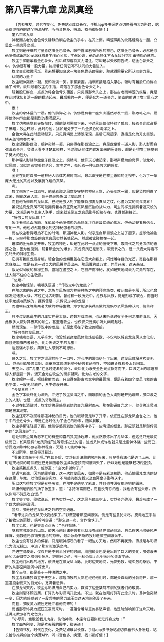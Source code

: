 # 第八百零九章 龙凤真经
        【告知书友，时代在变化，免费站点难以长存，手机app多书源站点切换看书大势所趋，站长给你推荐的这个换源APP，听书音色多、换源、找书都好使！】
       第八百零九章
       神秘而古老的金色骨头静静的躺在牧尘的手中，在其上面，晦涩深奥的纹路缠绕在一起，凸显出一些奇异之感。
       牧尘则是仔细的打量着这块金色骨头，眼中露出若有所思的神色，这块金色骨头，必然是与他所修炼出来的龙凤体有着不浅的关系，不然的话，他的龙凤体不会单独对它生出特殊的感应。
       牧尘手掌磨挲着金色骨头，然后试探着将灵力灌注，可却是以失败而告终，这金色骨头之中，仿佛是有着一股力量，抗拒着任何它所不认同的力量进入。
       牧尘目光微微闪烁，看来想要知晓这一块金色骨头的秘密，那就得需要它所认同的力量…
       认同的力量？
       牧尘眼神突然一凝，旋即淡淡一笑，手掌紧握，指甲直接是掐入掌心，顿时有着殷红的鲜血涌了出来，最后顺着牧尘的手指，滴落在了那金色骨头之上。
       随着殷红鲜血一点点的将金色骨头覆盖，只见得那骨头之上，那些古老而晦涩的纹路，竟是在此时犹如复活一般的蠕动起来，最后唰的一声，便是化为一道金光，笔直的射进了牧尘眉心之中。
       轰！
       牧尘的身体猛的一震，他的脑海之中，仿佛是有着一座火山猛然喷发一般，那轰鸣之声，震得他体内气血都是剧烈的翻涌起来。
       牧尘仿佛感觉到天旋地转，眼前陡然黑暗下来，不过黑暗仅仅持续了瞬息，接着金光就占据了黑暗，牧尘环顾，此时的他，犹如是处于了一片金黄色的海洋之上。
       金色大海在此时震动起来，只见得海面上涛浪滚滚，最后汇聚起来，直接是化为万丈巨浪，铺天盖地席卷而来。
       牧尘望着那巨浪，眼神突然一凝，只见得在那巨浪之上，竟是盘坐着一道人影，那人影周身弥漫着金光，令得人看不清楚其模样，不过那从他体内散发出来的压迫感，却是让得牧尘感觉到了莫大的压力。
       那神秘人影静静盘坐于巨浪之上，突然间，他仰天长啸起来，那啸声极为的奇异，似龙吟，似凤鸣，又似两者完美的结合，古老之中，充斥着一种无匹强大的感觉。
       咻！
       金光在此时自那一道神秘人影体内暴射而出，最后直接是在牧尘震惊的注视中，化为了一条庞大无比的真龙以及展翼飞翔的真凤。
       嘶。
       牧尘倒吸了一口凉气，他望着那龙凤盘旋守护的神秘人影，心头突然一震，似是猛的明白了过来，眼前这道人影，似乎也是修炼出了龙凤体！
       而且他所修炼的龙凤体，已经是强大到了能够将那真龙真凤之纹，化虚为实的高深境界！
       虽说这真龙真凤不可能拥有着与真正真龙真凤相匹敌的战斗力，可去同样是拥有着毁灭般的力量，这若是再与其主人联手，想来就算是真龙真凤那等超级存在，也得暂避锋芒。
       “好强大的龙凤体！”
       牧尘看得热血沸腾，虽说如今他所修炼的龙凤体才只是最初级的形态，但他却是有着信心，有朝一日，他也必然能够达到这神秘强者的境界。
       而在牧尘看得眼热不已的时候，那道神秘人影，似乎是自那巨浪之上站了起来，旋即他袖袍一挥，只见得那盘旋的真龙真凤突然长啸起来，然后彼此碰撞在一起。
       璀璨的金光爆发开来，牧尘的神色，却是在此时一点点的僵硬下来，取而代之的是浓浓的震撼之色，因为他见到，随着那金光的爆发，真龙真凤已经消失，取而代之的，是一头庞大得看不见尽头的神秘生物。
       它拥有着巨龙般身躯，暗金色的龙鳞覆盖在它庞大身躯上，闪烁着夺目的光芒，而且在那巨龙身躯上，竟是有着一对巨大的凤翼伸展出来，那凤翼约莫万丈，伸展开来，遮天蔽日。
       似龙似凤般的神秘生物，盘踞在虚空之上，它威严而神秘，犹如是天地间最为完美的存在，让人禁不住的心生敬畏。
       “这是…”
       牧尘神色惊骇，喃喃失语道：“传说之中的龙凰？”
       在那远古的传说之中，龙族与凤族同为神兽种族之中的顶尖族类，彼此都是不服，所以也曾爆发过诸多大战，不过在远古时期，曾经有一段历史中，龙族与凤族，竟是形成了联合，而当时统率龙族与凤族的，据传便是一头传说之中的龙凰！
       而也唯有这等集两者大成的神秘生物，方才能够获得高傲的龙族以及凤族的认同，俯首称王。
       只不过龙凰诞生的几率实在是太低，这数万载而来，也从未听说过有关任何龙凰的消息，因此很多人都对其极其的陌生，甚至连牧尘，也仅仅只是偶尔听九幽说起过。
       然而现在，一尊传说中的龙凰，却是出现在了牧尘的眼前。
       “好可怕的龙凤体。”
       牧尘喃喃自语，几乎麻木，他没想到这龙凤体修炼到极致，不仅可以将真龙真凤以虚化实，而且还能够两者融合，化为传说之中的龙凰！
       这般强大手段，简直让人感到不可思议。
       呼。
       良久之后，牧尘方才深深的吐了一口气，将心中的震惊给吐了出来，这龙凤体虽然玄奥无比，但他也能够感觉到，想要将其修炼到那神秘强者的境界，不知道会有着多么的困难。
       天空上，那“龙凰”在此时逐渐的淡化，最后化为漫天金色光点飘落而下，巨浪之上的那道神秘人影屈指一弹，漫天金光在牧尘的面前凝聚，化为古老的文字…
       牧尘眼神一凝，视线投射而去，只见得在那古老文字的最顶端，便是有着四个龙凤飞舞的古老字体，一股无尽威严，从中弥漫开来。
       “龙凤真经！”
       金色字体最终化为流光，冲进了牧尘脑海之中，而眼前的金色大海则是开始蹦碎，那巨浪之上的人影，也是一点点的消散而去。
       不过在其消散时，牧尘仿佛是感觉到他的目光投射而来，那在那道目光之下，他仿佛连灵魂都是被其洞穿。
       牧尘还来不及回味那道神秘的目光，他的眼睛便是睁了开来，依旧是在那龙凤金台之上，他手中的金色骨头，却是在此时化为了金色的粉末，随风飘散。
       牧尘手掌轻轻握了握，他能够感觉到他的脑海中多了一些晦涩的信息，那应该就是那部传说中的“龙凤真经”了。
       这让得牧尘嘴角忍不住的有些惊喜的弧度扬起来，他虽然修炼出了龙凤体，但这还只是最初级而已，如果没有“龙凤真经”这等修炼之法的话，这龙凤体或许也就只是比雷神体强一些而已，想要达到那神秘强者那种程度，更是不可能的事情。
       不过所幸，他没将其错过。
       “看来你收获不小啊。”在其身后，突然有着清脆的笑声传来，只见得彩潇也是迈了上来，此时这天地间的可怕威压已是伴随着牧尘成功登顶而彻底消失了，所以她也是能够轻巧的登顶。
       牧尘笑着点点头，旋即道：“这次多谢你了。”
       他语气真诚，因为他很明白，这一次的龙凤天，如果不是有彩潇相助，他恐怕很难成功的站在这里，毕竟，以他现在的实力，不可能抗衡方毅以及幽冥皇子那等天才。
       所以这令得牧尘很是有些庆幸，在那中途遇见了彩潇，并且也并没有拒绝她的跟随。
       彩潇倒是洒脱的扬了扬玉手，道：“各持所需而已，而且没有你的话，我也会有些头疼，所以你可不算是吃白饭。”
       牧尘笑了笑，刚欲说话，神色突然一动，这龙凤台的高空上，突然金光弥漫，最后形成了一个巨大的空间漩涡。
       显然，那是通往龙凤天之外的空间通道。
       “看来这次的龙凤天快要结束了。”彩潇望着那空间漩涡，倒是有些意犹未尽，旋即她玉手拍了拍牧尘的肩膀，笑吟吟的道：“那么这一次，合作愉快了。”
       牧尘见状，也是笑着点点头：“合作愉快。”
       随着空间漩涡的出现，那天地间的诸多强者也就没有继续停留的想法，只见得天地间破风声阵阵，无数道光影铺天盖地的掠来，最后源源不断的投射进那空间漩涡中。
       牧尘也没有过多的停留，只是眼神感叹的看了一眼这方天地，然后不再犹豫，直接是与彩潇化为流光掠出，冲进了那空间漩涡之内。
       冲进空间漩涡，仅仅只是不到半分钟的时间，周围的景色便是出现了巨大的变化，那弥漫天地的古老莽荒之感消失殆尽，取而代之的，是一种令得人心头微松的清净天地。
       牧尘他们出现的地方，依旧是在那龙凤山脉，此时这天地间，光影无数，蝗虫般的身影，不断的从那空间漩涡中掠出来。
       整个天地，都是处于一种沸腾之中。
       牧尘与彩潇独自立于天空上，那蝗虫般的人影在经过他们时，都是会自动的分裂而开，那一道道投射而来的目光中，充满着忌惮。
       在那龙凤天内，牧尘与彩潇用自己的实力，赢得了这些桀骜不驯的强者们的敬畏。
       牧尘则是环顾四周，打算先与彩潇离开此处，不过，就在他刚打算有此念头时，其神色突然一变，因为他感觉到了一股恐怖的灵力威压自这天地间弥漫了开来。
       而且，那股灵力威压还是冲着他而来的！
       而当那恐怖灵力威压笼罩而来时，一道蕴含着杀意的暴怒声音，也是陡然响彻了这片天地，让得无数强者为之色变。
       “小孽障，竟敢毁我儿肉身，伤他神魄，本座今日要你死无葬身之地！”
       牧尘面色剧变，那是玄天殿的殿主，柳天道！
       【告知书友，时代在变化，免费站点难以长存，手机app多书源站点切换看书大势所趋，站长给你推荐的这个换源APP，听书音色多、换源、找书都好使！】